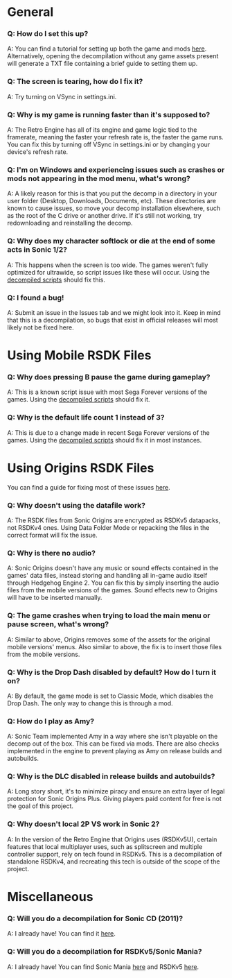 # General
### Q: How do I set this up?
A: You can find a tutorial for setting up both the game and mods [here](https://gamebanana.com/tuts/14066). Alternatively, opening the decompilation without any game assets present will generate a TXT file containing a brief guide to setting them up.

### Q: The screen is tearing, how do I fix it?
A: Try turning on VSync in settings.ini.

### Q: Why is my game is running faster than it's supposed to?
A: The Retro Engine has all of its engine and game logic tied to the framerate, meaning the faster your refresh rate is, the faster the game runs. You can fix this by turning off VSync in settings.ini or by changing your device's refresh rate.

### Q: I'm on Windows and experiencing issues such as crashes or mods not appearing in the mod menu, what's wrong?
A: A likely reason for this is that you put the decomp in a directory in your user folder (Desktop, Downloads, Documents, etc). These directories are known to cause issues, so move your decomp installation elsewhere, such as the root of the C drive or another drive. If it's still not working, try redownloading and reinstalling the decomp.

### Q: Why does my character softlock or die at the end of some acts in Sonic 1/2?
A: This happens when the screen is too wide. The games weren't fully optimized for ultrawide, so script issues like these will occur. Using the [decompiled scripts](https://github.com/RSDKModding/RSDKv4-Script-Decompilation) should fix this.

### Q: I found a bug!
A: Submit an issue in the Issues tab and we might look into it. Keep in mind that this is a decompilation, so bugs that exist in official releases will most likely not be fixed here.


# Using Mobile RSDK Files
### Q: Why does pressing B pause the game during gameplay?
A: This is a known script issue with most Sega Forever versions of the games. Using the [decompiled scripts](https://github.com/RSDKModding/RSDKv4-Script-Decompilation) should fix it.

### Q: Why is the default life count 1 instead of 3?
A: This is due to a change made in recent Sega Forever versions of the games. Using the [decompiled scripts](https://github.com/RSDKModding/RSDKv4-Script-Decompilation) should fix it in most instances.


# Using Origins RSDK Files
You can find a guide for fixing most of these issues [here](https://gamebanana.com/tuts/16686).

### Q: Why doesn't using the datafile work?
A: The RSDK files from Sonic Origins are encrypted as RSDKv5 datapacks, not RSDKv4 ones. Using Data Folder Mode or repacking the files in the correct format will fix the issue.

### Q: Why is there no audio?
A: Sonic Origins doesn't have any music or sound effects contained in the games' data files, instead storing and handling all in-game audio itself through Hedgehog Engine 2. You can fix this by simply inserting the audio files from the mobile versions of the games. Sound effects new to Origins will have to be inserted manually.

### Q: The game crashes when trying to load the main menu or pause screen, what's wrong?
A: Similar to above, Origins removes some of the assets for the original mobile versions' menus. Also similar to above, the fix is to insert those files from the mobile versions.

### Q: Why is the Drop Dash disabled by default? How do I turn it on?
A: By default, the game mode is set to Classic Mode, which disables the Drop Dash. The only way to change this is through a mod.

### Q: How do I play as Amy?
A: Sonic Team implemented Amy in a way where she isn't playable on the decomp out of the box. This can be fixed via mods. There are also checks implemented in the engine to prevent playing as Amy on release builds and autobuilds.

### Q: Why is the DLC disabled in release builds and autobuilds?
A: Long story short, it's to minimize piracy and ensure an extra layer of legal protection for Sonic Origins Plus. Giving players paid content for free is not the goal of this project.

### Q: Why doesn't local 2P VS work in Sonic 2?
A: In the version of the Retro Engine that Origins uses (RSDKv5U), certain features that local multiplayer uses, such as splitscreen and multiple controller support, rely on tech found in RSDKv5. This is a decompilation of standalone RSDKv4, and recreating this tech is outside of the scope of the project.


# Miscellaneous
### Q: Will you do a decompilation for Sonic CD (2011)?
A: I already have! You can find it [here](https://github.com/RSDKModding/RSDKv3).

### Q: Will you do a decompilation for RSDKv5/Sonic Mania?
A: I already have! You can find Sonic Mania [here](https://github.com/RSDKModding/Sonic-Mania-Decompilation) and RSDKv5 [here](https://github.com/RSDKModding/RSDKv5-Decompilation).
